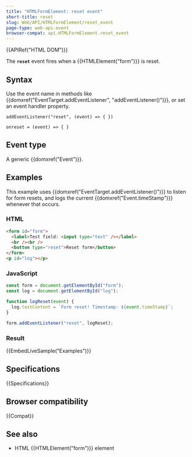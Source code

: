 ```yaml
---
title: "HTMLFormElement: reset event"
short-title: reset
slug: Web/API/HTMLFormElement/reset_event
page-type: web-api-event
browser-compat: api.HTMLFormElement.reset_event
---
```


{{APIRef("HTML DOM")}}

The **`reset`** event fires when a {{HTMLElement("form")}} is reset.

## Syntax

Use the event name in methods like {{domxref("EventTarget.addEventListener", "addEventListener()")}}, or set an event handler property.

```js-nolint
addEventListener("reset", (event) => { })

onreset = (event) => { }
```

## Event type

A generic {{domxref("Event")}}.

## Examples

This example uses {{domxref("EventTarget.addEventListener()")}} to listen for form resets, and logs the current {{domxref("Event.timeStamp")}} whenever that occurs.

### HTML

```html
<form id="form">
  <label>Test field: <input type="text" /></label>
  <br /><br />
  <button type="reset">Reset form</button>
</form>
<p id="log"></p>
```

### JavaScript

```js
const form = document.getElementById("form");
const log = document.getElementById("log");

function logReset(event) {
  log.textContent = `Form reset! Timestamp: ${event.timeStamp}`;
}

form.addEventListener("reset", logReset);
```

### Result

{{EmbedLiveSample("Examples")}}

## Specifications

{{Specifications}}

## Browser compatibility

{{Compat}}

## See also

- HTML {{HTMLElement("form")}} element
